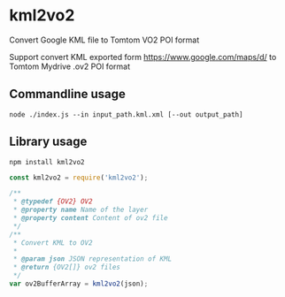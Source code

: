 # kml2vo2
Convert Google KML file to Tomtom VO2 POI format

Support convert KML exported form https://www.google.com/maps/d/ to Tomtom Mydrive .ov2 POI format

## Commandline usage
```
node ./index.js --in input_path.kml.xml [--out output_path]
```

## Library usage

```
npm install kml2vo2
```

```javascript
const kml2vo2 = require('kml2vo2');

/**
 * @typedef {OV2} OV2
 * @property name Name of the layer
 * @property content Content of ov2 file
 */
/**
 * Convert KML to OV2
 *
 * @param json JSON representation of KML
 * @return {OV2[]} ov2 files
 */
var ov2BufferArray = kml2vo2(json);
```